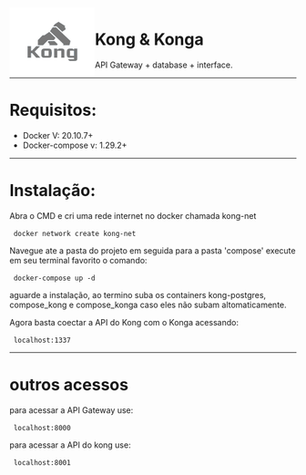 <img src="https://github.com/GLaveli/kong/blob/main/gitAssets/logo.png" width="150px" height="120px" align="left"/>

# Kong & Konga
API Gateway + database + interface.

------------------------------------------

# Requisitos:

* Docker V: 20.10.7+
* Docker-compose v: 1.29.2+

------------------------------------------

# Instalação:

Abra o CMD e cri uma rede internet no docker chamada kong-net
```
 docker network create kong-net
```

Navegue ate a pasta do projeto em seguida para a pasta 'compose' execute em seu terminal favorito o comando:
```
 docker-compose up -d
```
aguarde a instalação, ao termino suba os containers kong-postgres, compose_kong e compose_konga caso eles não subam altomaticamente.

Agora basta coectar a API do Kong com o Konga acessando:
```
 localhost:1337
```

------------------------------------------

# outros acessos

para acessar a API Gateway use:
```
 localhost:8000
```
para acessar a API do kong use:
```
 localhost:8001
```
